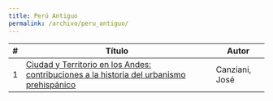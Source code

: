 ```yaml
---
title: Perú Antiguo
permalink: /archivo/peru_antiguo/
---
```


\# | Título | Autor
--- | --- | ---
1 | [Ciudad y Territorio en los Andes: contribuciones a la historia del urbanismo prehispánico](https://historiografiadelarteperuano.github.io/archivo/ciudad_y_territorio_canziani/) | Canziani, José

